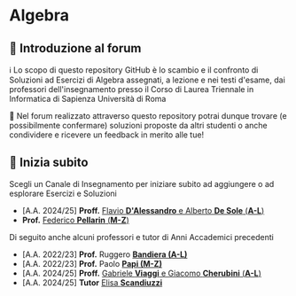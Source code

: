 # Algebra

## 👋 Introduzione al forum

ℹ️ Lo scopo di questo repository GitHub è lo scambio e il confronto di Soluzioni ad Esercizi di Algebra assegnati, a lezione e nei testi d'esame, dai professori dell'insegnamento presso il Corso di Laurea Triennale in Informatica di Sapienza Università di Roma

💬 Nel forum realizzato attraverso questo repository potrai dunque trovare (e possibilmente confermare) soluzioni proposte da altri studenti o anche condividere e ricevere un feedback in merito alle tue!

## 🚀 Inizia subito

Scegli un Canale di Insegnamento per iniziare subito ad aggiungere o ad esplorare Esercizi e Soluzioni

- [A.A. 2024/25] **Proff.** [Flavio **D'Alessandro** e Alberto **De Sole** (**A-L**)](dalessandro/README.md#aa-202526-dalessandro---de-sole-a-l)
- **Prof.** [Federico **Pellarin** (**M-Z**)](pellarin/README.md#aa-202526-pellarin-mz)

Di seguito anche alcuni professori e tutor di Anni Accademici precedenti
- [A.A. 2022/23] **Prof.** Ruggero [**Bandiera (A-L)**](bandiera/README.md#aa-202223-bandiera-al)
- [A.A. 2022/23] **Prof.** Paolo [**Papi (M-Z)**](papi/README.md#aa-202223-papi-mz)
- [A.A. 2024/25] **Proff.** [Gabriele **Viaggi** e Giacomo **Cherubini** (**A-L**)](viaggi/README.md#aa-202425-viaggi---cherubini-al)
- [A.A. 2024/25] **Tutor** [Elisa **Scandiuzzi**](scandiuzzi/README.md#aa-202425-scandiuzzi-tutor)

